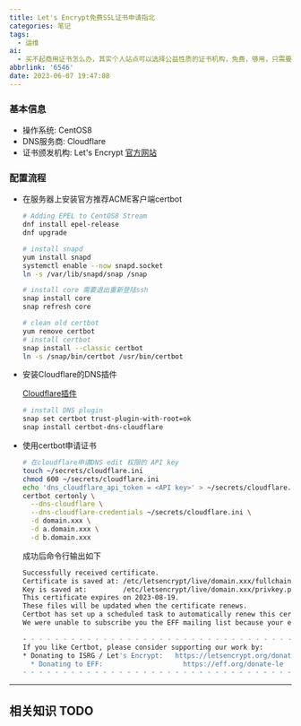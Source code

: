 ```yaml
---
title: Let's Encrypt免费SSL证书申请指北
categories: 笔记
tags:
  - 运维
ai:
  - 买不起商用证书怎么办，其实个人站点可以选择公益性质的证书机构，免费，够用，只需要稍微花点时间去配置。免费虽好，但需要大家的支持，有条件别忘了捐赠哦。
abbrlink: '6546'
date: 2023-06-07 19:47:08
---
```


### 基本信息

- 操作系统: CentOS8
- DNS服务商: Cloudflare
- 证书颁发机构: Let's Encrypt [官方网站](https://letsencrypt.org/)

### 配置流程

- 在服务器上安装官方推荐ACME客户端certbot

    ```bash
    # Adding EPEL to CentOS8 Stream
    dnf install epel-release
    dnf upgrade
    
    # install snapd
    yum install snapd
    systemctl enable --now snapd.socket
    ln -s /var/lib/snapd/snap /snap
    
    # install core 需要退出重新登陆ssh
    snap install core
    snap refresh core
    
    # clean old certbot
    yum remove certbot
    # install certbot
    snap install --classic certbot
    ln -s /snap/bin/certbot /usr/bin/certbot
    ```

- 安装Cloudflare的DNS插件

    [Cloudflare插件](https://certbot-dns-cloudflare.readthedocs.io/en/stable/)

    ```bash
    # install DNS plugin
    snap set certbot trust-plugin-with-root=ok
    snap install certbot-dns-cloudflare
    ```
  
- 使用certbot申请证书

    ```bash
    # 在cloudflare申请DNS edit 权限的 API key
    touch ~/secrets/cloudflare.ini
    chmod 600 ~/secrets/cloudflare.ini
    echo 'dns_cloudflare_api_token = <API key>' > ~/secrets/cloudflare.ini
    certbot certonly \
      --dns-cloudflare \
      --dns-cloudflare-credentials ~/secrets/cloudflare.ini \
      -d domain.xxx \
      -d a.domain.xxx \
      -d b.domain.xxx
    ```
  
  成功后命令行输出如下

    ```bash
    Successfully received certificate.
    Certificate is saved at: /etc/letsencrypt/live/domain.xxx/fullchain.pem
    Key is saved at:         /etc/letsencrypt/live/domain.xxx/privkey.pem
    This certificate expires on 2023-08-19.
    These files will be updated when the certificate renews.
    Certbot has set up a scheduled task to automatically renew this certificate in the background.
    We were unable to subscribe you the EFF mailing list because your e-mail address appears to be invalid. You can try again later by visiting https://act.eff.org.
    
    - - - - - - - - - - - - - - - - - - - - - - - - - - - - - - - - - - - - - - - -
    If you like Certbot, please consider supporting our work by:
    * Donating to ISRG / Let's Encrypt:   https://letsencrypt.org/donate
      * Donating to EFF:                    https://eff.org/donate-le
    - - - - - - - - - - - - - - - - - - - - - - - - - - - - - - - - - - - - - - - -
    ```

---

## 相关知识 TODO